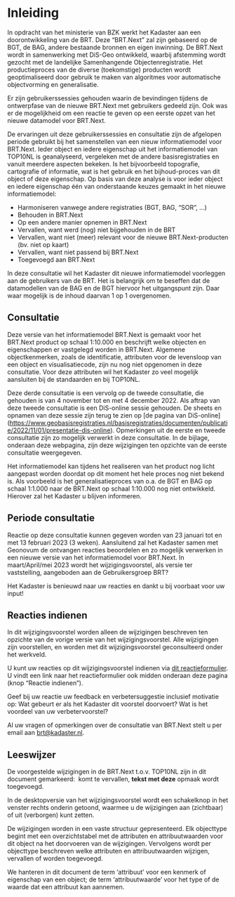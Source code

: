Inleiding
=========

In opdracht van het ministerie van BZK werkt het Kadaster aan een
doorontwikkeling van de BRT. Deze “BRT.Next” zal zijn gebaseerd op de BGT, de
BAG, andere bestaande bronnen en eigen inwinning. De BRT.Next wordt in
samenwerking met DiS-Geo ontwikkeld, waarbij afstemming wordt gezocht met de
landelijke Samenhangende Objectenregistratie. Het productieproces van de diverse
(toekomstige) producten wordt geoptimaliseerd door gebruik te maken van
algoritmes voor automatische objectvorming en generalisatie.

Er zijn gebruikerssessies gehouden waarin de bevindingen tijdens de ontwerpfase
van de nieuwe BRT.Next met gebruikers gedeeld zijn. Ook was er de mogelijkheid
om een reactie te geven op een eerste opzet van het nieuwe datamodel voor
BRT.Next.

De ervaringen uit deze gebruikerssessies en consultatie zijn de afgelopen
periode gebruikt bij het samenstellen van een nieuw informatiemodel voor
BRT.Next. Ieder object en iedere eigenschap uit het informatiemodel van TOP10NL
is geanalyseerd, vergeleken met de andere basisregistraties en vanuit meerdere
aspecten bekeken. Is het bijvoorbeeld topografie, cartografie of informatie, wat
is het gebruik en het bijhoud-proces van dit object of deze eigenschap. Op basis
van deze analyse is voor ieder object en iedere eigenschap één van onderstaande
keuzes gemaakt in het nieuwe informatiemodel:  
- Harmoniseren vanwege andere registraties (BGT, BAG, “SOR”, …)  
- Behouden in BRT.Next  
- Op een andere manier opnemen in BRT.Next  
- Vervallen, want werd (nog) niet bijgehouden in de BRT  
- Vervallen, want niet (meer) relevant voor de nieuwe BRT.Next-producten (bv.
niet op kaart)  
- Vervallen, want niet passend bij BRT.Next  
- Toegevoegd aan BRT.Next

In deze consultatie wil het Kadaster dit nieuwe informatiemodel voorleggen aan
de gebruikers van de BRT. Het is belangrijk om te beseffen dat de datamodellen
van de BAG en de BGT hiervoor het uitgangspunt zijn. Daar waar mogelijk is de
inhoud daarvan 1 op 1 overgenomen.

Consultatie
-----------

Deze versie van het informatiemodel BRT.Next is gemaakt voor het BRT.Next
product op schaal 1:10.000 en beschrijft welke objecten en eigenschappen er
vastgelegd worden in BRT.Next. Algemene objectkenmerken, zoals de identificatie,
attributen voor de levensloop van een object en visualisatiecode, zijn nu nog
niet opgenomen in deze consultatie. Voor deze attributen wil het Kadaster zo
veel mogelijk aansluiten bij de standaarden en bij TOP10NL.

Deze derde consultatie is een vervolg op de tweede consultatie, die gehouden is
van 4 november tot en met 4 december 2022. Als aftrap van deze tweede
consultatie is een DiS-online sessie gehouden. De sheets en opnamen van deze
sessie zijn terug te zien op [de pagina van DiS-online]
(https://www.geobasisregistraties.nl/basisregistraties/documenten/publicatie/2022/11/01/presentatie-dis-online).
Opmerkingen uit de eerste en tweede consultatie zijn zo mogelijk verwerkt in
deze consultatie. In de bijlage, onderaan deze webpagina, zijn deze wijzigingen
ten opzichte van de eerste consultatie weergegeven.

Het informatiemodel kan tijdens het realiseren van het product nog licht
aangepast worden doordat op dit moment het hele proces nog niet bekend is. Als
voorbeeld is het generalisatieproces van o.a. de BGT en BAG op schaal 1:1.000
naar de BRT.Next op schaal 1:10.000 nog niet ontwikkeld. Hierover zal het
Kadaster u blijven informeren.

Periode consultatie
-------------------

Reactie op deze consultatie kunnen gegeven worden van 23 januari tot en met 13
februari 2023 (3 weken). Aansluitend zal het Kadaster samen met Geonovum de
ontvangen reacties beoordelen en zo mogelijk verwerken in een nieuwe versie van
het informatiemodel voor BRT.Next. In maart/April/mei 2023 wordt het
wijzigingsvoorstel, als versie ter vaststelling, aangeboden aan de
Gebruikersgroep BRT?

Het Kadaster is benieuwd naar uw reacties en dankt u bij voorbaat voor uw input!

Reacties indienen
-----------------

In dit wijzigingsvoorstel worden alleen de wijzigingen beschreven ten opzichte
van de vorige versie van het wijzigingsvoorstel. Alle wijzigingen zijn
voorstellen, en worden met dit wijzigingsvoorstel geconsulteerd onder het
werkveld.

U kunt uw reacties op dit wijzigingsvoorstel indienen via [dit
reactieformulier](https://fd10.formdesk.com/geonovum/brtnext). U vindt een link
naar het reactieformulier ook midden onderaan deze pagina (knop “Reactie
indienen”).

Geef bij uw reactie uw feedback en verbetersuggestie inclusief motivatie op: Wat
gebeurt er als het Kadaster dit voorstel doorvoert? Wat is het voordeel van uw
verbetervoorstel?

Al uw vragen of opmerkingen over de consultatie van BRT.Next stelt u per email
aan <brt@kadaster.nl>.

Leeswijzer
----------

De voorgestelde wijzigingen in de BRT.Next t.o.v. TOP10NL zijn in dit document
gemarkeerd:  komt te vervallen, **tekst met deze** opmaak wordt toegevoegd.

In de desktopversie van het wijzigingsvoorstel wordt een schakelknop in het
venster rechts onderin getoond, waarmee u de wijzigingen aan (zichtbaar) of uit
(verborgen) kunt zetten.

De wijzigingen worden in een vaste structuur gepresenteerd. Elk objecttype
begint met een overzichtstabel met de attributen en attribuutwaarden voor dit
object na het doorvoeren van de wijzigingen. Vervolgens wordt per objecttype
beschreven welke attributen en attribuutwaarden wijzigen, vervallen of worden
toegevoegd.

We hanteren in dit document de term ‘attribuut’ voor een kenmerk of eigenschap
van een object; de term ‘attribuutwaarde’ voor het type of de waarde dat een
attribuut kan aannemen.
